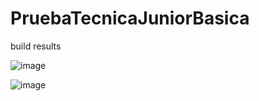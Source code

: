 # PruebaTecnicaJuniorBasica

build results

![image](https://user-images.githubusercontent.com/19364556/198722978-d54a6212-c7df-474d-b806-b789b2ac6c10.png)

![image](https://user-images.githubusercontent.com/19364556/198723224-53c0c01a-7d7d-4e6b-9849-4ff09a0ca02e.png)

